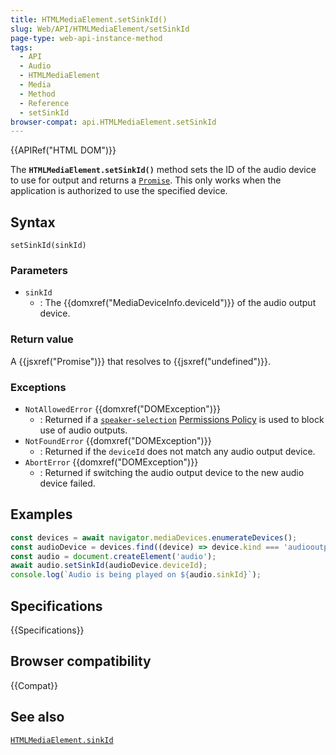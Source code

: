 ```yaml
---
title: HTMLMediaElement.setSinkId()
slug: Web/API/HTMLMediaElement/setSinkId
page-type: web-api-instance-method
tags:
  - API
  - Audio
  - HTMLMediaElement
  - Media
  - Method
  - Reference
  - setSinkId
browser-compat: api.HTMLMediaElement.setSinkId
---
```


{{APIRef("HTML DOM")}}

The **`HTMLMediaElement.setSinkId()`** method sets the ID of the audio device to use for output and returns a [`Promise`](/en-US/docs/Web/JavaScript/Reference/Global_Objects/Promise).
This only works when the application is authorized to use the specified device.

## Syntax

```js-nolint
setSinkId(sinkId)
```

### Parameters

- `sinkId`
  - : The {{domxref("MediaDeviceInfo.deviceId")}} of the audio output device.

### Return value

A {{jsxref("Promise")}} that resolves to {{jsxref("undefined")}}.

### Exceptions

- `NotAllowedError` {{domxref("DOMException")}}
  - : Returned if a [`speaker-selection`](/en-US/docs/Web/HTTP/Headers/Permissions-Policy/speaker-selection) [Permissions Policy](/en-US/docs/Web/HTTP/Permissions_Policy) is used to block use of audio outputs.
- `NotFoundError` {{domxref("DOMException")}}
  - : Returned if the `deviceId` does not match any audio output device.
- `AbortError` {{domxref("DOMException")}}
  - : Returned if switching the audio output device to the new audio device failed.

## Examples

```js
const devices = await navigator.mediaDevices.enumerateDevices();
const audioDevice = devices.find((device) => device.kind === 'audiooutput');
const audio = document.createElement('audio');
await audio.setSinkId(audioDevice.deviceId);
console.log(`Audio is being played on ${audio.sinkId}`);
```

## Specifications

{{Specifications}}

## Browser compatibility

{{Compat}}

## See also

[`HTMLMediaElement.sinkId`](/en-US/docs/Web/API/HTMLMediaElement/sinkId)
